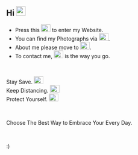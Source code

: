 ## Hi <img src="https://raw.githubusercontent.com/Hilly-Yee/Hilly-Yee/master/img/Shake-Hands-Facebook.png" width="25" height="25">



- Press this [<img src="https://raw.githubusercontent.com/Hilly-Yee/Hilly-Yee/master/img/Earth-Globe-Vectors%20Market.svg" width="25" height="20">](https://www.hiio.me) to enter my Website.
- You can find my Photographs via [<img src="https://raw.githubusercontent.com/Hilly-Yee/Hilly-Yee/master/img/Photos-DinosoftLabs.svg" width="25" height="20">](https://photo.hiio.me).
- About me please move to [<img src="https://raw.githubusercontent.com/Hilly-Yee/Hilly-Yee/master/img/About-bqlqn.svg" width="25" height="20">](https://about.hiio.me).
- To contact me, [<img src="https://raw.githubusercontent.com/Hilly-Yee/Hilly-Yee/master/img/Mail-Pixel%20perfect.svg" width="25" height="20">](mailto:hi@hiio.me) is the way you go.

</br>

Stay Save. <img src="https://raw.githubusercontent.com/Hilly-Yee/Hilly-Yee/master/img/Gloves-Freepik.svg" width="25" height="20">
</br>
Keep Distancing. <img src="https://raw.githubusercontent.com/Hilly-Yee/Hilly-Yee/master/img/Social-Distancing-catkuro.svg" width="25" height="20">
</br>
Protect Yourself. <img src="https://raw.githubusercontent.com/Hilly-Yee/Hilly-Yee/master/img/Mask-monkik.svg" width="25" height="20">

</br>

Choose The Best Way to Embrace Your Every Day.

</br>

:)
